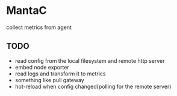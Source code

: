# MantaC

collect metrics from agent

## TODO
- read config from the local filesystem and remote http server 
- embed node exporter 
- read logs and transform it to metrics
- something like pull gateway
- hot-reload when config changed(polling for the remote server)
